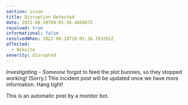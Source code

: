 ```yaml
---
section: issue
title: Disruption Detected
date: 2022-08-28T09:01:36.486987Z
resolved: true
informational: false
resolvedWhen: 2022-08-28T10:01:16.703201Z
affected:
  - Website
severity: disrupted
---
```

*Investigating* - _Someone_ forgot to feed the plot bunnies, so they stopped working! (Sorry.) This incident post will be updated once we have more information. Hang tight!

This is an automatic post by a monitor bot.
        